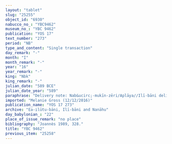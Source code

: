 ```yaml
---
layout: "tablet"
slug: "25255"
object_id: "6930"
nabucco_no_: "YBC9462"
museum_no_: "YBC 9462"
publication: "YOS 17"
text_number: "273"
period: "NB"
type_and_content: "Single transaction"
day_remark: "-"
month: "I"
month_remark: "-"
year: "16"
year_remark: "-"
king: "Nbk"
king_remark: "-"
julian_date: "589 BCE"
julian_date_year: "589"
paraphrase: "Delivery note: Nab&ucirc;-mukīn-zēri/Aplāya//Ilī-bāni delivered 13,024 kiln-fired bricks (<em>agurru</em>) for the period from 10<sup>th</sup> of Ulūl (VI) until 12<sup>th</sup> of Ta&scaron;rīt (VII) of the present year for the work (<em>dullu</em>) at the harbour (<em>kāru</em>) of the &Scaron;uhhu Canal. The accounts are drawn up (<em>nikkassu</em> <em>epē&scaron;u</em> Stat.).<br /> &nbsp;<br /> &nbsp;"
imported: "Melanie Gross (12/12/2016)"
publication_name: "YOS 17 273"
archive: "Ea-ilūtu-bāni, Ilī-bāni and Nanāhu"
day_babylonian_: "22"
place_of_issue_remark: "no place"
bibliography: "Joannès 1989, 328."
title: "YBC 9462"
previous_item: "25258"
---
```

